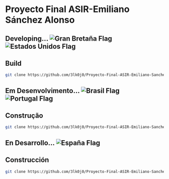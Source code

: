 # Proyecto Final ASIR-Emiliano Sánchez Alonso

## Developing... ![Gran Bretaña Flag](https://flagcdn.com/w10/gb.png) ![Estados Unidos Flag](https://flagcdn.com/w10/us.png) 
## Build
```bash
git clone https://github.com/3lk0j0/Proyecto-Final-ASIR-Emiliano-Sanchez-Alonso.git
```

## Em Desenvolvimento... ![Brasil Flag](https://flagcdn.com/w10/br.png) ![Portugal Flag](https://flagcdn.com/w10/pt.png) 
## Construção
```bash
git clone https://github.com/3lk0j0/Proyecto-Final-ASIR-Emiliano-Sanchez-Alonso.git
```

## En Desarrollo... ![España Flag](https://flagcdn.com/w10/es.png) 
## Construcción
```bash
git clone https://github.com/3lk0j0/Proyecto-Final-ASIR-Emiliano-Sanchez-Alonso.git
```
